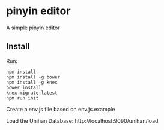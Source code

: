 # pinyin editor
A simple pinyin editor

## Install
Run:

```
npm install
npm install -g bower
npm install -g knex
bower install
knex migrate:latest
npm run init
```
Create a env.js file based on env.js.example


Load the Unihan Database:
http://localhost:9090/unihan/load